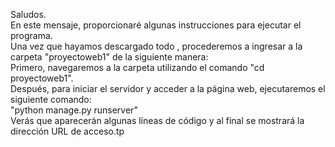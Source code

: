 Saludos.<br>
En este mensaje, proporcionaré algunas instrucciones para ejecutar el programa.<br>
Una vez que hayamos descargado todo , procederemos a ingresar a la carpeta "proyectoweb1" de la siguiente manera:<br>
Primero, navegaremos a la carpeta utilizando el comando "cd proyectoweb1".<br>
Después, para iniciar el servidor y acceder a la página web, ejecutaremos el siguiente comando:<br>
"python manage.py runserver"<br>
Verás que aparecerán algunas líneas de código y al final se mostrará la dirección URL de acceso.tp<br>
